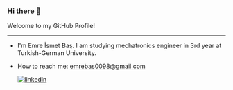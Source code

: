 ### Hi there 👋
Welcome to my GitHub Profile!
___
- I'm Emre İsmet Baş. I am studying mechatronics engineer in 3rd year at Turkish-German University.
- How to reach me: [emrebas0098@gmail.com](mailto:emrebas0098@gmail.com)

  [![linkedin](https://img.shields.io/badge/Linkedin-000000?style=for-the-badge&logo=Linkedin&logoColor=white)](https://www.linkedin.com/in/emreismetbas/) 

